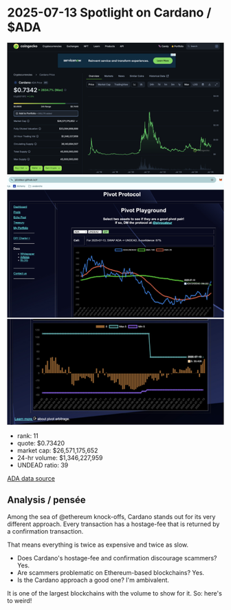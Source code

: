 # 2025-07-13 Spotlight on Cardano / $ADA 

![Coingecko chart for ADA](imgs/01a-ada.png) 
![ADA / UNDEAD ratio](imgs/01b-ratio.png) 
![ADA / UNDEAD ratio δ](imgs/01c-delta.png) 


* rank: 11 
* quote: $0.73420 
* market cap: $26,571,175,652 
* 24-hr volume: $1,346,227,959 
* UNDEAD ratio: 39 

[ADA data source](https://www.coingecko.com/en/coins/cardano) 

## Analysis / pensée

Among the sea of @ethereum knock-offs, Cardano stands out for its very different approach. Every transaction has a hostage-fee that is returned by a confirmation transaction.

That means everything is twice as expensive and twice as slow.

* Does Cardano's hostage-fee and confirmation discourage scammers? Yes.
* Are scammers problematic on Ethereum-based blockchains? Yes.
* Is the Cardano approach a good one? I'm ambivalent.

It is one of the largest blockchains with the volume to show for it. So: here's to weird!

